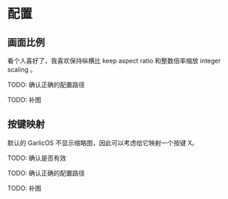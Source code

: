 # 配置

## 画面比例

看个人喜好了，我喜欢保持纵横比 keep aspect ratio 和整数倍率缩放 integer scaling 。

TODO: 确认正确的配置路径

TODO: 补图

## 按键映射

默认的 GarlicOS 不显示缩略图，因此可以考虑给它映射一个按键 X。

TODO: 确认是否有效

TODO: 确认正确的配置路径

TODO: 补图

